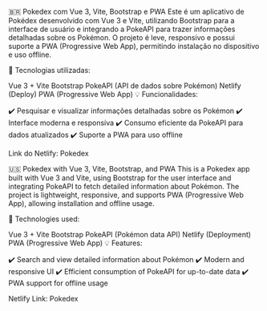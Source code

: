 🇧🇷 Pokedex com Vue 3, Vite, Bootstrap e PWA
Este é um aplicativo de Pokédex desenvolvido com Vue 3 e Vite, utilizando Bootstrap para a interface de usuário e integrando a PokeAPI para trazer informações detalhadas sobre os Pokémon. O projeto é leve, responsivo e possui suporte a PWA (Progressive Web App), permitindo instalação no dispositivo e uso offline.

📌 Tecnologias utilizadas:

Vue 3 + Vite
Bootstrap
PokeAPI (API de dados sobre Pokémon)
Netlify (Deploy)
PWA (Progressive Web App)
💡 Funcionalidades:

✔️ Pesquisar e visualizar informações detalhadas sobre os Pokémon
✔️ Interface moderna e responsiva
✔️ Consumo eficiente da PokeAPI para dados atualizados
✔️ Suporte a PWA para uso offline

Link do Netlify: Pokedex

🇺🇸 Pokedex with Vue 3, Vite, Bootstrap, and PWA
This is a Pokedex app built with Vue 3 and Vite, using Bootstrap for the user interface and integrating PokeAPI to fetch detailed information about Pokémon. The project is lightweight, responsive, and supports PWA (Progressive Web App), allowing installation and offline usage.

📌 Technologies used:

Vue 3 + Vite
Bootstrap
PokeAPI (Pokémon data API)
Netlify (Deployment)
PWA (Progressive Web App)
💡 Features:

✔️ Search and view detailed information about Pokémon
✔️ Modern and responsive UI
✔️ Efficient consumption of PokeAPI for up-to-date data
✔️ PWA support for offline usage

Netlify Link: Pokedex
